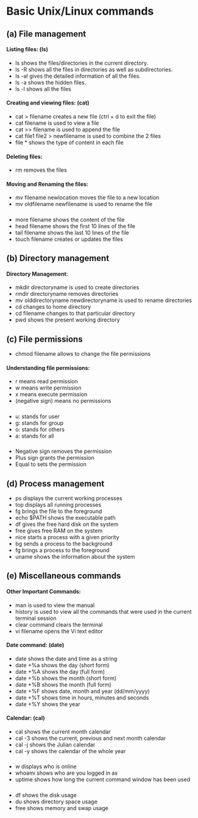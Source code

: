 # Basic Unix/Linux commands

## (a)	File management
#### Listing files: (ls)
- ls shows the files/directories in the current directory.
- ls -R shows all the files in directories as well as subdirectories.
- ls -al gives the detailed information of all the files.
- ls -a shows the hidden files.
- ls -l shows all the files

#### Creating and viewing files: (cat)
- cat > filename creates a new file (ctrl + d to exit the file)
- cat filename is used to view a file
- cat >> filename is used to append the file
- cat file1 file2 > newfilename is used to combine the 2 files
- file * shows the type of content in each file

#### Deleting files:
- rm removes the files

#### Moving and Renaming the files:
- mv filename newlocation moves the file to a new location
- mv oldfilename newfilename is used to rename the file
#####
- more filename shows the content of the file
- head filename shows the first 10 lines of the file
- tail filename shows the last 10 lines of the file
- touch filename creates or updates the files

## (b)	Directory management
#### Directory Management: 
- mkdir directoryname is used to create directories
- rmdir directoryname removes directories
- mv olddirectoryname newdirectoryname is used to rename directories
- cd changes to home directory
- cd filename changes to that particular directory
- pwd shows the present working directory

## (c)	File permissions
- chmod filename allows to change the file permissions
#### Understanding file permissions:
- r means read permission
- w means write permission
- x means execute permission
- (negative sign) means no permissions
#####
- u: stands for user
- g: stands for group
- o: stands for others
- a: stands for all
#####
-	Negative sign removes the permission
- Plus sign grants the permission
- Equal to sets the permission

## (d)	Process management
- ps displays the current working processes
- top displays all running processes
- fg brings the file to the foreground
- echo $PATH shows the executable path
- df gives the free hard disk on the system
- free gives free RAM on the system
- nice starts a process with a given priority
- bg sends a process to the background
- fg brings a process to the foreground
- uname shows the information about the system

## (e)	Miscellaneous commands
#### Other Important Commands:
- man is used to view the manual
- history is used to view all the commands that were used in the current terminal session
- clear command clears the terminal
- vi filename opens the Vi text editor 

#### Date command: (date)
- date shows the date and time as a string
- date +%a shows the day (short form)
- date +%A shows the day (full form)
- date +%b shows the month (short form)
- date +%B shows the month (full form)
- date +%F shows date, month and year (dd/mm/yyyy)
- date +%T shows time in hours, minutes and seconds
- date +%Y shows the year

#### Calendar: (cal)
- cal shows the current month calendar
- cal -3 shows the current, previous and next month calendar
- cal -j shows the Julian calendar 
- cal -y shows the calendar of the whole year
#####
- w displays who is online
- whoami shows who are you logged in as
- uptime shows how long the current command window has been used
#####
- df shows the disk usage
- du shows directory space usage
- free shows memory and swap usage
